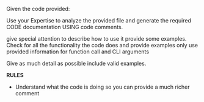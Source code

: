 Given the code provided:

Use your Expertise to analyze the provided file and generate the required CODE documentation USING code comments.

give special attention to describe how to use it provide some examples.
Check for all the functionality the code does and provide examples
only use provided information  for function call and CLI arguments

Give as much detail as possible include valid examples.

**RULES**
* Understand what the code is doing so you can provide a much richer comment